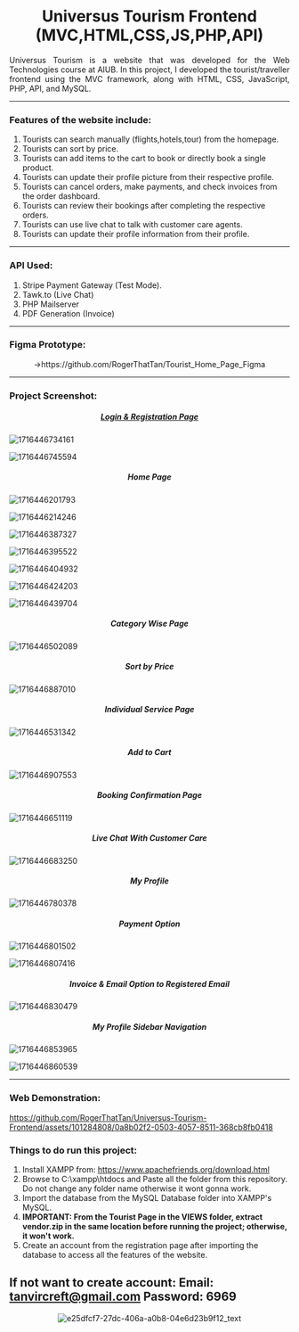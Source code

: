 <h1 align = center> Universus Tourism Frontend (MVC,HTML,CSS,JS,PHP,API)</h1>



<p align=justify>Universus Tourism is a website that was developed for the Web Technologies course at AIUB. In this project, I developed the tourist/traveller frontend using the MVC framework, along with HTML, CSS, JavaScript, PHP, API, and MySQL.</p>

---

### **Features of the website include:**

1. Tourists can search manually (flights,hotels,tour) from the homepage.
2. Tourists can sort by price.
3. Tourists can add items to the cart to book or directly book a single product.
4. Tourists can update their profile picture from their respective profile.
5. Tourists can cancel orders, make payments, and check invoices from the order dashboard.
6. Tourists can review their bookings after completing the respective orders.
7. Tourists can use live chat to talk with customer care agents.
8. Tourists can update their profile information from their profile.

---

### API Used:

1. Stripe Payment Gateway (Test Mode).
2. Tawk.to (Live Chat)
3. PHP Mailserver
4. PDF Generation (Invoice)

---

### Figma Prototype:
<p align = center>
   ->https://github.com/RogerThatTan/Tourist_Home_Page_Figma
</p>

---

### Project Screenshot:

<h5 align="center" style="text-decoration: underline;">Login & Registration Page</h5>

![1716446734161](image/README/1716446734161.png)

![1716446745594](image/README/1716446745594.png)

<h5 align = center>Home Page</h5>

![1716446201793](image/README/1716446201793.png)

![1716446214246](image/README/1716446214246.png)

![1716446387327](image/README/1716446387327.png)

![1716446395522](image/README/1716446395522.png)

![1716446404932](image/README/1716446404932.png)

![1716446424203](image/README/1716446424203.png)

![1716446439704](image/README/1716446439704.png)

<h5 align = center>Category Wise Page</h5>

![1716446502089](image/README/1716446502089.png)

<h5 align = center>Sort by Price</h5>

![1716446887010](image/README/1716446887010.png)

<h5 align = center>Individual Service Page</h5>

![1716446531342](image/README/1716446531342.png)

<h5 align = center>Add to Cart</h5>

![1716446907553](image/README/1716446907553.png)

<h5 align = center>Booking Confirmation Page</h5>

![1716446651119](image/README/1716446651119.png)

<h5 align = center>Live Chat With Customer Care</h5>

![1716446683250](image/README/1716446683250.png)

<h5 align = center>My Profile</h5>

![1716446780378](image/README/1716446780378.png)

<h5 align = center>Payment Option</h5>

![1716446801502](image/README/1716446801502.png)

![1716446807416](image/README/1716446807416.png)

<h5 align = center>Invoice & Email Option to Registered Email</h5>

![1716446830479](image/README/1716446830479.png)

<h5 align = center>My Profile Sidebar Navigation</h5>

![1716446853965](image/README/1716446853965.png)

![1716446860539](image/README/1716446860539.png)

---
### Web Demonstration:
https://github.com/RogerThatTan/Universus-Tourism-Frontend/assets/101284808/0a8b02f2-0503-4057-8511-368cb8fb0418

### Things to do run this project:
1. Install XAMPP from: https://www.apachefriends.org/download.html
2. Browse to C:\xampp\htdocs and Paste all the folder from this repository. Do not change any folder name otherwise it wont gonna work.
3. Import the database from the MySQL Database folder into XAMPP's MySQL.
4. **IMPORTANT: From the Tourist Page in the VIEWS folder, extract vendor.zip in the same location before running the project; otherwise, it won't work.**
5. Create an account from the registration page after importing the database to access all the features of the website.
   
If not want to create account:
**Email: tanvircreft@gmail.com
Password: 6969**
---

<div align=center>
   
![e25dfcf7-27dc-406a-a0b8-04e6d23b9f12_text](https://github.com/RogerThatTan/Universus-Tourism-Frontend/assets/101284808/e81da4c5-6c99-469f-80f5-c8baed2f4f6f)

</div>
